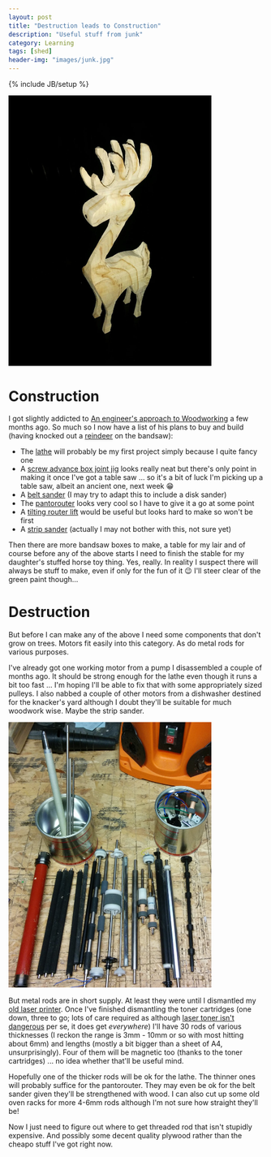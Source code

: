 ```yaml
---
layout: post
title: "Destruction leads to Construction"
description: "Useful stuff from junk"
category: Learning
tags: [shed]
header-img: "images/junk.jpg"
---
```

{% include JB/setup %}

<img src="/images/reindeer.jpg" width="400px">

# Construction

I got slightly addicted to [An engineer's approach to Woodworking](https://woodgears.ca) a few months ago.  So much so I now have a list of his plans to buy and build (having knocked out a [reindeer](https://woodgears.ca/reindeer/index.html) on the bandsaw):

* The [lathe](https://woodgears.ca/lathe/index.html) will probably be my first project simply because I quite fancy one
* A [screw advance box joint jig](https://woodgears.ca/box_joint/jig.html) looks really neat but there's only point in making it once I've got a table saw ... so it's a bit of luck I'm picking up a table saw, albeit an ancient one, next week :grin:
* A [belt sander](https://woodgears.ca/belt_sander/index.html) (I may try to adapt this to include a disk sander)
* The [pantorouter](https://woodgears.ca/pantorouter/index.html) looks very cool so I have to give it a go at some point
* A [tilting router lift](https://woodgears.ca/router_lift/index.html) would be useful but looks hard to make so won't be first
* A [strip sander](https://woodgears.ca/strip_sander/index.html) (actually I may not bother with this, not sure yet)

Then there are more bandsaw boxes to make, a table for my lair and of course before any of the above starts I need to finish the stable for my daughter's stuffed horse toy thing.  Yes, really.  In reality I suspect there will always be stuff to make, even if only for the fun of it :wink:  I'll steer clear of the green paint though...

# Destruction

But before I can make any of the above I need some components that don't grow on trees.  Motors fit easily into this category.  As do metal rods for various purposes.

I've already got one working motor from a pump I disassembled a couple of months ago.  It should be strong enough for the lathe even though it runs a bit too fast ... I'm hoping I'll be able to fix that with some appropriately sized pulleys.  I also nabbed a couple of other motors from a dishwasher destined for the knacker's yard although I doubt they'll be suitable for much woodwork wise.  Maybe the strip sander.

<img src="/images/laser-printer-rods.jpg" width="400px">

But metal rods are in short supply.  At least they were until I dismantled my [old laser printer](/gadget/2015/07/07/Printer).  Once I've finished dismantling the toner cartridges (one down, three to go; lots of care required as although [laser toner isn't dangerous](http://ask.metafilter.com/37643/Is-laser-printer-toner-dangerous) per se, it does get _everywhere_) I'll have 30 rods of various thicknesses (I reckon the range is 3mm - 10mm or so with most hitting about 6mm) and lengths (mostly a bit bigger than a sheet of A4, unsurprisingly).  Four of them will be magnetic too (thanks to the toner cartridges) ... no idea whether that'll be useful mind.

Hopefully one of the thicker rods will be ok for the lathe.  The thinner ones will probably suffice for the pantorouter.  They may even be ok for the belt sander given they'll be strengthened with wood.  I can also cut up some old oven racks for more 4-6mm rods although I'm not sure how straight they'll be!

Now I just need to figure out where to get threaded rod that isn't stupidly expensive.  And possibly some decent quality plywood rather than the cheapo stuff I've got right now.